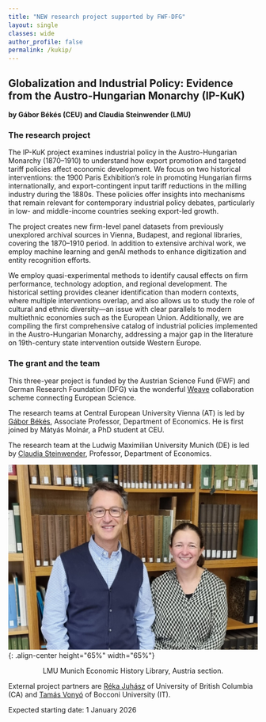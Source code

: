 ```yaml
---
title: "NEW research project supported by FWF-DFG"
layout: single               
classes: wide                
author_profile: false
permalink: /kukip/
---
```


## Globalization and Industrial Policy: Evidence from the Austro-Hungarian Monarchy (IP-KuK)

**by Gábor Békés (CEU) and Claudia Steinwender (LMU)**

### The research project

The IP-KuK project examines industrial policy in the Austro-Hungarian Monarchy (1870–1910) to understand how export promotion and targeted tariff policies affect economic development. We focus on two historical interventions: the 1900 Paris Exhibition’s role in promoting Hungarian firms internationally, and export-contingent input tariff reductions in the milling industry during the 1880s. These policies offer insights into mechanisms that remain relevant for contemporary industrial policy debates, particularly in low- and middle-income countries seeking export-led growth.

The project creates new firm-level panel datasets from previously unexplored archival sources in Vienna, Budapest, and regional libraries, covering the 1870–1910 period. In addition to extensive archival work, we employ machine learning and genAI methods to enhance digitization and entity recognition efforts. 

We employ quasi-experimental methods to identify causal effects on firm performance, technology adoption, and regional development. The historical setting provides cleaner identification than modern contexts, where multiple interventions overlap, and also allows us to study the role of cultural and ethnic diversity—an issue with clear parallels to modern multiethnic economies such as the European Union. Additionally, we are compiling the first comprehensive catalog of industrial policies implemented in the Austro-Hungarian Monarchy, addressing a major gap in the literature on 19th-century state intervention outside Western Europe.

### The grant and the team

This three-year project is funded by the Austrian Science Fund (FWF) and German Research Foundation (DFG) via the wonderful [Weave](https://www.fwf.ac.at/en/funding/portfolio/international-collaborations/germany) collaboration scheme connecting European Science. 

The research teams at Central European University Vienna (AT) is led by [Gábor Békés](https://people.ceu.edu/gabor_bekes), Associate Professor, Department of Economics. He is first joined by Mátyás Molnár, a PhD student at CEU. 

The research team at the Ludwig Maximilian University Munich (DE) is led by [Claudia Steinwender](https://www.econ.lmu.de/en/persons/contact-page/claudia-steinwender-8e9b8882.html), Professor, Department of Economics.


![claudia and gabor](/assets/images/claudia-gabor-munich-2025-10.jpg){: .align-center height="65%" width="65%"}
<p style="text-align:center;">LMU Munich Economic History Library, Austria section.</p>

External project partners are [Réka Juhász](https://economics.ubc.ca/profile/reka-juhasz/) of University of British Columbia (CA) and [Tamás Vonyó](https://sps.unibocconi.eu/people/tamas-vonyo) of Bocconi University (IT). 

Expected starting date: 1 January 2026

